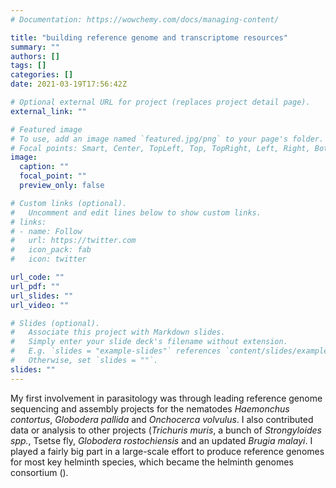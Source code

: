 ```yaml
---
# Documentation: https://wowchemy.com/docs/managing-content/

title: "building reference genome and transcriptome resources"
summary: ""
authors: []
tags: []
categories: []
date: 2021-03-19T17:56:42Z

# Optional external URL for project (replaces project detail page).
external_link: ""

# Featured image
# To use, add an image named `featured.jpg/png` to your page's folder.
# Focal points: Smart, Center, TopLeft, Top, TopRight, Left, Right, BottomLeft, Bottom, BottomRight.
image:
  caption: ""
  focal_point: ""
  preview_only: false

# Custom links (optional).
#   Uncomment and edit lines below to show custom links.
# links:
# - name: Follow
#   url: https://twitter.com
#   icon_pack: fab
#   icon: twitter

url_code: ""
url_pdf: ""
url_slides: ""
url_video: ""

# Slides (optional).
#   Associate this project with Markdown slides.
#   Simply enter your slide deck's filename without extension.
#   E.g. `slides = "example-slides"` references `content/slides/example-slides.md`.
#   Otherwise, set `slides = ""`.
slides: ""
---
```

My first involvement in parasitology was through leading reference genome sequencing and assembly projects for the nematodes *Haemonchus contortus*, *Globodera pallida* and *Onchocerca volvulus*. I also contributed data or analysis to other projects (*Trichuris muris*, a bunch of *Strongyloides spp.*, Tsetse fly, *Globodera rostochiensis* and an updated *Brugia malayi*. I played a fairly big part in a large-scale effort to produce reference genomes for most key helminth species, which became the helminth genomes consortium ().
